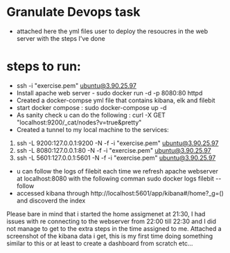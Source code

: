 # Granulate Devops task

- attached here the yml files user to deploy the resoucres in the web server with the steps I've done
# steps to run:
- ssh -i "exercise.pem" ubuntu@3.90.25.97
- Install apache web server - sudo docker run -d -p 8080:80 httpd
- Created a docker-compse yml file that contains kibana, elk and filebit
- start docker compose : sudo docker-compose up -d
- As sanity check u can do the following : curl -X GET "localhost:9200/_cat/nodes?v=true&pretty"
- Created a tunnel to my local machine to the services:
 1. ssh -L 9200:127.0.0.1:9200 -N -f -i "exercise.pem" ubuntu@3.90.25.97
 2. ssh -L 8080:127.0.0.1:80 -N -f -i "exercise.pem" ubuntu@3.90.25.97
 3. ssh -L 5601:127.0.0.1:5601 -N -f -i "exercise.pem" ubuntu@3.90.25.97
- u can follow the logs of filebit each time we refresh apache webserver at localhost:8080 with the following comman sudo docker logs filebit --follow
- accessed kibana through http://localhost:5601/app/kibana#/home?_g=() and discoverd the index


Please bare in mind that i started the home assigmenet at 21:30, I had issues with re connecting to the webserver from 22:00 till 22:30 and I did not manage to get to the extra steps in the time assigned to me.
Attached a screenshot of the kibana data i get, this is my first time doing something similar to this or at least to create a dashboard from scratch etc...
